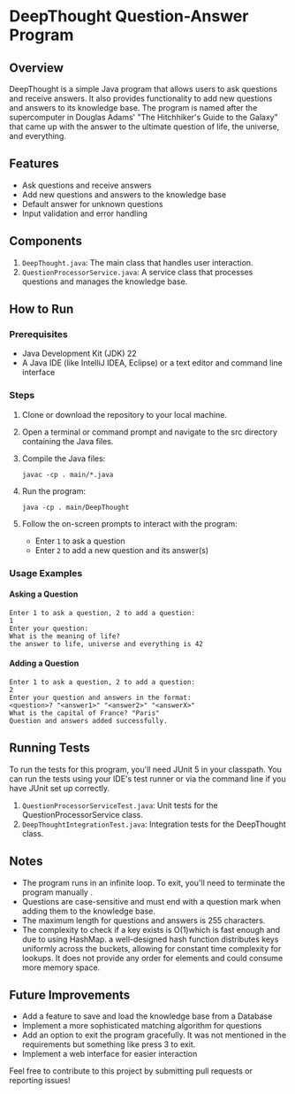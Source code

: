 # DeepThought Question-Answer Program

## Overview

DeepThought is a simple Java program that allows users to ask questions and receive answers. It also provides functionality to add new questions and answers to its knowledge base. The program is named after the supercomputer in Douglas Adams' "The Hitchhiker's Guide to the Galaxy" that came up with the answer to the ultimate question of life, the universe, and everything.

## Features

- Ask questions and receive answers
- Add new questions and answers to the knowledge base
- Default answer for unknown questions
- Input validation and error handling

## Components

1. `DeepThought.java`: The main class that handles user interaction.
2. `QuestionProcessorService.java`: A service class that processes questions and manages the knowledge base.

## How to Run

### Prerequisites

- Java Development Kit (JDK) 22
- A Java IDE (like IntelliJ IDEA, Eclipse) or a text editor and command line interface

### Steps

1. Clone or download the repository to your local machine.

2. Open a terminal or command prompt and navigate to the src directory containing the Java files.

3. Compile the Java files:
   ```
   javac -cp . main/*.java
   ```

4. Run the program:
   ```
   java -cp . main/DeepThought
   ```

5. Follow the on-screen prompts to interact with the program:
    - Enter `1` to ask a question
    - Enter `2` to add a new question and its answer(s)

### Usage Examples

#### Asking a Question
```
Enter 1 to ask a question, 2 to add a question:
1
Enter your question:
What is the meaning of life?
the answer to life, universe and everything is 42
```

#### Adding a Question
```
Enter 1 to ask a question, 2 to add a question:
2
Enter your question and answers in the format:
<question>? "<answer1>" "<answer2>" "<answerX>"
What is the capital of France? "Paris"
Question and answers added successfully.
```

## Running Tests

To run the tests for this program, you'll need JUnit 5 in your classpath. You can run the tests using your IDE's test runner or via the command line if you have JUnit set up correctly.

1. `QuestionProcessorServiceTest.java`: Unit tests for the QuestionProcessorService class.
2. `DeepThoughtIntegrationTest.java`: Integration tests for the DeepThought class.

## Notes

- The program runs in an infinite loop. To exit, you'll need to terminate the program manually .
- Questions are case-sensitive and must end with a question mark when adding them to the knowledge base.
- The maximum length for questions and answers is 255 characters.
- The complexity to check if a key exists is O(1)which is fast enough and due to using HashMap. a well-designed hash function distributes keys uniformly across the buckets, allowing for constant time complexity for lookups.
  It does not provide any order for elements and could consume more memory space.

## Future Improvements

- Add a feature to save and load the knowledge base from a Database
- Implement a more sophisticated matching algorithm for questions
- Add an option to exit the program gracefully. It was not mentioned in the requirements but something like press 3 to exit.
- Implement a web interface for easier interaction

Feel free to contribute to this project by submitting pull requests or reporting issues!
